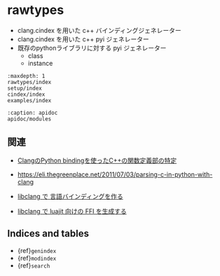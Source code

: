 # rawtypes

* clang.cindex を用いた c++ バインディングジェネレーター
* clang.cindex を用いた c++ pyi ジェネレーター
* 既存のpythonライブラリに対する pyi ジェネレーター
    * class
    * instance

```{toctree}
:maxdepth: 1
rawtypes/index
setup/index
cindex/index
examples/index
```

```{toctree}
:caption: apidoc
apidoc/modules
```

## 関連

* [ClangのPython bindingを使ったC++の関数定義部の特定](https://qiita.com/subaru44k/items/4e69ec987547011d7e63)
* <https://eli.thegreenplace.net/2011/07/03/parsing-c-in-python-with-clang>

* [libclang で 言語バインディングを作る](https://ousttrue.github.io/posts/2021/winter/cindex/)
* [libclang で luajit 向けの FFI を生成する](https://ousttrue.github.io/posts/2021/luajitffi/)

## Indices and tables

-   {ref}`genindex`
-   {ref}`modindex`
-   {ref}`search`
